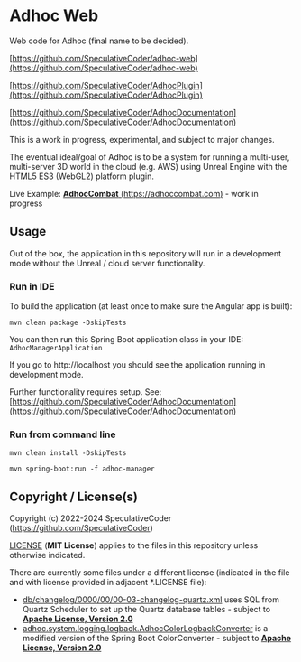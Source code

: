 # Adhoc Web

Web code for Adhoc (final name to be decided).

[https://github.com/SpeculativeCoder/adhoc-web](https://github.com/SpeculativeCoder/adhoc-web)

[https://github.com/SpeculativeCoder/AdhocPlugin](https://github.com/SpeculativeCoder/AdhocPlugin)

[https://github.com/SpeculativeCoder/AdhocDocumentation](https://github.com/SpeculativeCoder/AdhocDocumentation)

This is a work in progress, experimental, and subject to major changes.

The eventual ideal/goal of Adhoc is to be a system for running a multi-user, multi-server 3D world in the cloud (e.g. AWS) using Unreal Engine with the HTML5 ES3 (WebGL2) platform plugin.

Live Example: [**AdhocCombat** (https://adhoccombat.com)](https://adhoccombat.com) - work in progress

## Usage

Out of the box, the application in this repository will run in a development mode without the Unreal / cloud server functionality.

### Run in IDE

To build the application (at least once to make sure the Angular app is built):

`mvn clean package -DskipTests`

You can then run this Spring Boot application class in your IDE: `AdhocManagerApplication`

If you go to http://localhost you should see the application running in development mode.

Further functionality requires setup. See: [https://github.com/SpeculativeCoder/AdhocDocumentation](https://github.com/SpeculativeCoder/AdhocDocumentation)

### Run from command line

`mvn clean install -DskipTests`

`mvn spring-boot:run -f adhoc-manager`

## Copyright / License(s)

Copyright (c) 2022-2024 SpeculativeCoder (https://github.com/SpeculativeCoder)

[LICENSE](LICENSE) (**MIT License**) applies to the files in this repository unless otherwise indicated.

There are currently some files under a different license (indicated in the file and with license provided in adjacent *.LICENSE file):

- [db/changelog/0000/00/00-03-changelog-quartz.xml](adhoc-core/src/main/resources/db/changelog/0000/00/00-03-changelog-quartz.xml) uses SQL from Quartz Scheduler to set up the Quartz database tables - subject to **[Apache License, Version 2.0](adhoc-core/src/main/resources/db/changelog/0000/00/00-03-changelog-quartz.xml.LICENSE)**
- [adhoc.system.logging.logback.AdhocColorLogbackConverter](adhoc-core/src/main/java/adhoc/system/logging/logback/AdhocColorLogbackConverter.java) is a modified version of the Spring Boot ColorConverter - subject to **[Apache License, Version 2.0](adhoc-core/src/main/java/adhoc/system/logging/logback/AdhocColorConverter.java.LICENSE)**
